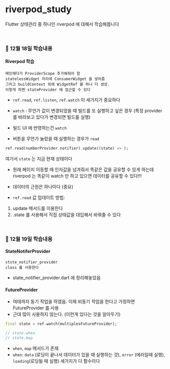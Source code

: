 # riverpod_study

Flutter 상태관리 중 하나인 riverpod 에 대해서 학습해봅니다

&nbsp;

### 🧐 12월 18일 학습내용

#### Riverpod 학습

```
메인에다가 ProviderScope 추가해줘야 함
statelessWidget 자리에 ConsumerWidget 을 넣어줌
그리고 buildContext 외에 WidgetRef 를 하나 더 생성.
이렇게 하면 stateProvider 에 접근할 수 있다
```

- `ref.read`, `ref.listen`, `ref.watch` 이 세가지가 중요하다

- `watch` : 무언가 값이 변경되었을 때 빌드를 또 실행하고 싶은 경우 (특정 provider 를 바라보고 있다가 변경되면 빌드를 실행)

- 빌드 UI 에 반영하는건 `watch`

- 버튼을 무언가 눌렀을 때 실행하는 경우가 `read`

```dart
ref.read(numberProvider.notifier).update((state) => );
```

여기서 `state` 는 지금 현재 상태이다

- 원래 페이지 이동할 때 인자값을 넘겨줘서 똑같은 값을 공유할 수 있게 하는데 riverpod 는 똑같이 watch 만 하고 있으면 데이터를 공유할 수 있다!!!

- 데이터의 근원은 하나이다 (중요)

- `ref.read` 값 업데이트 방법:

1. update 메서드를 이용한다
2. .state 를 사용해서 직접 상태값을 대입해서 바꿔줄 수 있다

&nbsp;

### 🧐 12월 19일 학습내용

#### StateNotiferProvider

```
stste_notifier_provider
class 를 사용한다
```

- state_notifier_provider.dart 에 정리해놓았음

#### FutureProvider

- 여태까지 동기 작업을 하였음. 이제 비동기 작업을 한다고 가정하면 FutureProvider 를 사용
- 근데 많이 사용하지 않는다. (이런게 있다는 것을 알아두기)

```dart
final state = ref.watch(multiplesFutureProvider);

// state.when
// state.map
```

- `when`, `map` 메서드가 존재
- `when`: `data` (로딩이 끝나서 데이터가 있을 때 실행하는 것), `error` (에러일때 실행), `loading`(로딩될 때 실행) 세가지가 다 함수이다
